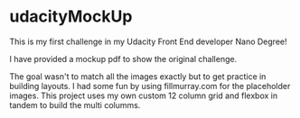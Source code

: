 # udacityMockUp
This is my first challenge in my Udacity Front End developer Nano Degree!

I have provided a mockup pdf to show the original challenge.

The goal wasn't to match all the images exactly but to get practice in building layouts. I had some fun by using fillmurray.com
for the placeholder images. This project uses my own custom 12 column grid and flexbox in tandem to build the multi columms.
